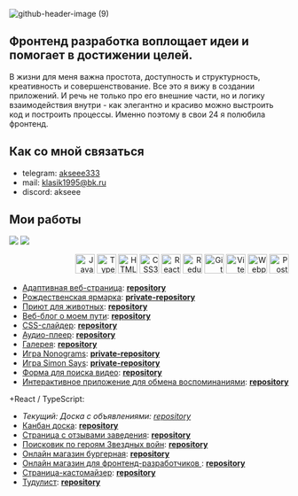 <link rel="stylesheet" type='text/css' href="https://cdn.jsdelivr.net/gh/devicons/devicon@latest/devicon.min.css" />


![github-header-image (9)](https://github.com/user-attachments/assets/22060a83-37dd-4d69-af46-a82ad1d2bd5b)

Фронтенд разработка воплощает идеи и помогает в достижении целей. 
-
В жизни для меня важна простота, доступность и структурность, креативность и совершенствование. Все это я вижу в создании приложений. И речь не только про его внешние части, но и логику взаимодействия внутри - как элегантно и красиво можно выстроить код и построить процессы. Именно поэтому в свои 24 я полюбила фронтенд.

Как со мной связаться
-
- telegram: [akseee333](https://t.me/akseee333)
- mail: klasik1995@bk.ru
- discord: akseee


Мои работы
- 



![](http://github-profile-summary-cards.vercel.app/api/cards/profile-details?username=akseee&theme=calm) ![](http://github-profile-summary-cards.vercel.app/api/cards/repos-per-language?username=akseee&theme=calm)
<div align='right'>
<img src="https://cdn.jsdelivr.net/gh/devicons/devicon@latest/icons/javascript/javascript-plain.svg" alt="JavaScript" width="35" />
<img src="https://cdn.jsdelivr.net/gh/devicons/devicon@latest/icons/typescript/typescript-plain.svg" alt="TypeScript" width="35" />
<img src="https://cdn.jsdelivr.net/gh/devicons/devicon@latest/icons/html5/html5-plain.svg" alt="HTML5" width="35" />
<img src="https://cdn.jsdelivr.net/gh/devicons/devicon@latest/icons/css3/css3-original.svg" alt="CSS3" width="35" />
<img src="https://cdn.jsdelivr.net/gh/devicons/devicon@latest/icons/react/react-original-wordmark.svg" alt="React" width="35" />
<img src="https://cdn.jsdelivr.net/gh/devicons/devicon@latest/icons/redux/redux-original.svg" alt="Redux" width="35" />
<img src="https://cdn.jsdelivr.net/gh/devicons/devicon@latest/icons/git/git-original.svg" alt="Git" width="35" />
<img src="https://cdn.jsdelivr.net/gh/devicons/devicon@latest/icons/vite/vite-original.svg" alt="Vite" width="35" />
<img src="https://cdn.jsdelivr.net/gh/devicons/devicon@latest/icons/webpack/webpack-original.svg" alt="Webpack" width="35" />
<img src="https://cdn.jsdelivr.net/gh/devicons/devicon@latest/icons/postman/postman-original.svg" alt="Postman" width="35" />
</div>


- [Адаптивная веб-страница](https://akseee.github.io/responsive-web-page/): [**repository**](https://github.com/akseee/responsive-web-page)
- [Рождественская ярмарка](https://rolling-scopes-school.github.io/akseee-JSFE2024Q4/christmas-shop/): [**private-repository**]()
- [Приют для животных](https://akseee.github.io/practice-projects/shelter/): [**repository**](https://github.com/akseee/practice-projects/tree/shelter)
- [Веб-блог о моем пути](https://akseee.github.io/web-blog-about-my-path/): [**repository**](https://github.com/akseee/web-blog-about-my-path)
- [CSS-слайдер](https://akseee.github.io/css-only-slider/): [**repository**](https://github.com/akseee/css-only-slider)
- [Аудио-плеер](https://rolling-scopes-school.github.io/akseee-JSFEPRESCHOOL2024Q2/audio-player/): [**repository**](https://github.com/akseee/practice-projects/tree/audio-player)
- [Галерея](https://rolling-scopes-school.github.io/akseee-JSFEPRESCHOOL2024Q2/image-gallery/): [**repository**](https://github.com/akseee/practice-projects/tree/image-gallery)
- [Игра Nonograms](https://rolling-scopes-school.github.io/akseee-JSFE2024Q4/nonograms/index.html): [**private-repository**](https://github.com/rolling-scopes-school/akseee-JSFE2024Q4/tree/nonograms/nonograms)
- [Игра Simon Says](https://rolling-scopes-school.github.io/akseee-JSFE2024Q4/simon-says/index.html): [**private-repository**](https://github.com/rolling-scopes-school/akseee-JSFE2024Q4/tree/simon-says/simon-says)
- [Форма для поиска видео](https://akseee.github.io/form-based-video-search-app/): [**repository**](https://github.com/akseee/form-based-video-search-app)
- [Интерактивное приложение для обмена воспоминаниями](https://akseee.github.io/interactive-web-app-to-share-memories/): [**repository**](https://github.com/akseee/interactive-web-app-to-share-memories)

+React / TypeScript:

- *Текущий: Доска с объявлениями: [repository](https://github.com/akseee/aksito)*
- [Канбан доска](https://akseee-kanban-board.netlify.app/): [**repository**](https://github.com/akseee/kanban-)
- [Страница с отзывами заведения](https://reviews-db.netlify.app/): [**repository**](https://github.com/akseee/reviews)
- [Поисковик по героям Звездных войн](https://akseee-star-wars-database-search.netlify.app): [**repository**](https://github.com/akseee/star-wars-search)
- [Онлайн магазин бургерная](https://burger-store-project.netlify.app/): [**repository**](https://github.com/akseee/online-store)
- [Онлайн магазин для фронтенд-разработчиков ](https://akseee.github.io/web-store-for-frontend-developer/): [**repository**](https://github.com/akseee/web-store-for-frontend-developer)
- [Страница-кастомайзер](https://akseee-customizer.netlify.app/): [**repository**](https://github.com/akseee/page-style-customizer)
- [Тудулист](https://to-do-with-oop.netlify.app/): [**repository**](https://github.com/akseee/web-todo-list-oop)



